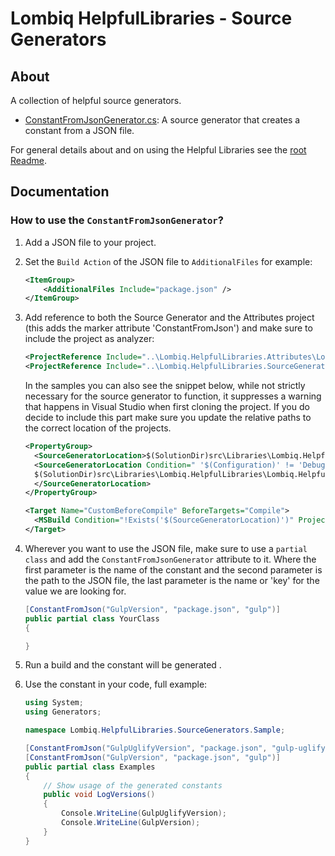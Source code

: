 # Lombiq HelpfulLibraries - Source Generators

## About

A collection of helpful source generators.

- [ConstantFromJsonGenerator.cs](ConstantFromJsonGenerator.cs): A source generator that creates a constant from a JSON file.

For general details about and on using the Helpful Libraries see the [root Readme](../Readme.md).

## Documentation

### How to use the `ConstantFromJsonGenerator`?

1. Add a JSON file to your project.
2. Set the `Build Action` of the JSON file to `AdditionalFiles` for example:

    ```xml
    <ItemGroup>
        <AdditionalFiles Include="package.json" />
    </ItemGroup>
    ```

3. Add reference to both the Source Generator and the Attributes project (this adds the marker attribute 'ConstantFromJson') and make sure to include the project as analyzer:

    ```xml
    <ProjectReference Include="..\Lombiq.HelpfulLibraries.Attributes\Lombiq.HelpfulLibraries.Attributes.csproj" OutputItemType="Analyzer" ReferenceOutputAssembly="true" />
    <ProjectReference Include="..\Lombiq.HelpfulLibraries.SourceGenerators\Lombiq.HelpfulLibraries.SourceGenerators.csproj" OutputItemType="Analyzer" ReferenceOutputAssembly="false" />
    ```
   
    In the samples you can also see the snippet below, while not strictly necessary for the source generator to function, it suppresses a warning that happens in Visual Studio when first cloning the project.
    If you do decide to include this part make sure you update the relative paths to the correct location of the projects.

    ```xml
    <PropertyGroup>
      <SourceGeneratorLocation>$(SolutionDir)src\Libraries\Lombiq.HelpfulLibraries\Lombiq.HelpfulLibraries.SourceGenerators\bin\Debug\netstandard2.0\Lombiq.HelpfulLibraries.SourceGenerators.dll</SourceGeneratorLocation>
      <SourceGeneratorLocation Condition=" '$(Configuration)' != 'Debug' ">
      $(SolutionDir)src\Libraries\Lombiq.HelpfulLibraries\Lombiq.HelpfulLibraries.SourceGenerators\bin\Release\netstandard2.0\Lombiq.HelpfulLibraries.SourceGenerators.dll
      </SourceGeneratorLocation>
    </PropertyGroup> 

    <Target Name="CustomBeforeCompile" BeforeTargets="Compile">
      <MSBuild Condition="!Exists('$(SourceGeneratorLocation)')" Projects="..\Lombiq.HelpfulLibraries.SourceGenerators\Lombiq.HelpfulLibraries.SourceGenerators.csproj" />
    </Target>
    ```

4. Wherever you want to use the JSON file, make sure to use a `partial class` and add the `ConstantFromJsonGenerator` attribute to it.
Where the first parameter is the name of the constant and the second parameter is the path to the JSON file, the last parameter is the name or 'key' for the value we are looking for.

    ```csharp
    [ConstantFromJson("GulpVersion", "package.json", "gulp")]
    public partial class YourClass
    {
    
    }
    ```

5. Run a build and the constant will be generated .
6. Use the constant in your code, full example:

    ```csharp
    using System;
    using Generators;
    
    namespace Lombiq.HelpfulLibraries.SourceGenerators.Sample;
    
    [ConstantFromJson("GulpUglifyVersion", "package.json", "gulp-uglify")]
    [ConstantFromJson("GulpVersion", "package.json", "gulp")]
    public partial class Examples
    {
        // Show usage of the generated constants
        public void LogVersions()
        {
            Console.WriteLine(GulpUglifyVersion);
            Console.WriteLine(GulpVersion);
        }
    }
    ```
